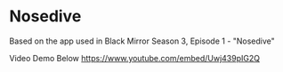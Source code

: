 # Nosedive
Based on the app used in Black Mirror Season 3, Episode 1 - "Nosedive"

Video Demo Below
https://www.youtube.com/embed/Uwj439pIG2Q
